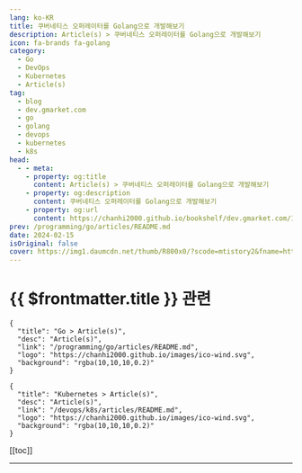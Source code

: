 ```yaml
---
lang: ko-KR
title: 쿠버네티스 오퍼레이터를 Golang으로 개발해보기
description: Article(s) > 쿠버네티스 오퍼레이터를 Golang으로 개발해보기
icon: fa-brands fa-golang
category: 
  - Go
  - DevOps
  - Kubernetes
  - Article(s)
tag: 
  - blog
  - dev.gmarket.com
  - go
  - golang
  - devops
  - kubernetes
  - k8s
head:
  - - meta:
    - property: og:title
      content: Article(s) > 쿠버네티스 오퍼레이터를 Golang으로 개발해보기
    - property: og:description
      content: 쿠버네티스 오퍼레이터를 Golang으로 개발해보기
    - property: og:url
      content: https://chanhi2000.github.io/bookshelf/dev.gmarket.com/102.html
prev: /programming/go/articles/README.md
date: 2024-02-15
isOriginal: false
cover: https://img1.daumcdn.net/thumb/R800x0/?scode=mtistory2&fname=https%3A%2F%2Fblog.kakaocdn.net%2Fdn%2FlFBjg%2FbtsESL4t0H4%2Fb7sXB42RXDdnffhlmXuN41%2Fimg.png
---
```


# {{ $frontmatter.title }} 관련

```component VPCard
{
  "title": "Go > Article(s)",
  "desc": "Article(s)",
  "link": "/programming/go/articles/README.md",
  "logo": "https://chanhi2000.github.io/images/ico-wind.svg",
  "background": "rgba(10,10,10,0.2)"
}
```

```component VPCard
{
  "title": "Kubernetes > Article(s)",
  "desc": "Article(s)",
  "link": "/devops/k8s/articles/README.md",
  "logo": "https://chanhi2000.github.io/images/ico-wind.svg",
  "background": "rgba(10,10,10,0.2)"
}
```

[[toc]]

---

<SiteInfo
  name="쿠버네티스 오퍼레이터를 Golang으로 개발해보기"
  desc="안녕하세요. 이번 포스트는 쿠버네티스 오퍼레이터를 직접 구현해 보고, 개발한 오퍼레이터를 로컬 쿠버네티스 클러스터에 적용하는 과정까지 설명드리려고 합니다.예전에 지형님이 소개했었던 쿠버네티스 오퍼레이터 적용하기를 본 독자들이 있을 겁니다. 오퍼레이터는 커스텀 리소스(Custom Resource, CR)를 사용하여 미리 구성된 리소스들(Deployment, Service 등)을 관리하는 쿠버네티스 익스텐션 리소스입니다.커스텀 리소스 정의(Custom Resource Definition, CRD)를 통해 내가 만들고 싶은 커스텀 리소스의 스펙을 정의하고 오퍼레이터를 통해 커스텀 리소스의 세부 로직들을 수행합니다.나만의 오퍼레이터를 직접 구현하기 위해 프로그래밍 언어별 SDK들이 몇 개가 있습니다. Opera..."
  url="https://dev.gmarket.com/102"
  logo="https://tistory2.daumcdn.net/tistory/4067742/3d398eb9d6e54c5f85163614e296d515"
  preview="https://img1.daumcdn.net/thumb/R800x0/?scode=mtistory2&fname=https%3A%2F%2Fblog.kakaocdn.net%2Fdn%2FlFBjg%2FbtsESL4t0H4%2Fb7sXB42RXDdnffhlmXuN41%2Fimg.png"/>

<!-- TODO: 작성 -->
